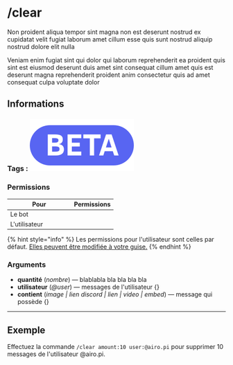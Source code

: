# /clear

Non proident aliqua tempor sint magna non est deserunt nostrud ex cupidatat velit fugiat laborum amet cillum esse quis sunt nostrud aliquip nostrud dolore elit nulla

Veniam enim fugiat sint qui dolor qui laborum reprehenderit ea proident quis sint est eiusmod deserunt duis amet sint consequat cillum amet quis est deserunt magna reprehenderit proident anim consectetur quis ad amet consequat culpa voluptate dolor

## Informations

### Tags : [<img src="../../.gitbook/assets/complete.svg" alt="" data-size="line">](clear.md#tags)

### Permissions

<table><thead><tr><th width="133">Pour</th><th data-type="select" data-multiple>Permissions</th></tr></thead><tbody><tr><td>Le bot</td><td></td></tr><tr><td>L'utilisateur</td><td></td></tr></tbody></table>

{% hint style="info" %}
Les permissions pour l'utilisateur sont celles par défaut. [Elles peuvent être modifiée à votre guise.](../../misc/autoriser-une-commande.md)
{% endhint %}

### Arguments

* **quantité** (_nombre_) — blablabla bla bla bla bla
* **utilisateur** (_@user_) — messages de l'utilisateur {}
* **contient** (_image | lien discord | lien | video | embed_) — message qui possède {}

***

## Exemple

Effectuez la commande `/clear amount:10 user:@airo.pi` pour supprimer 10 messages de l'utilisateur @airo.pi.

<figure><img src="https://tse4.mm.bing.net/th?id=OIP.F00dCf4bXxX0J-qEEf4qIQHaD6&#x26;pid=Api" alt=""><figcaption></figcaption></figure>

